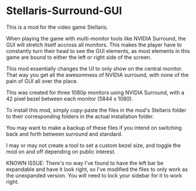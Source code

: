 # Stellaris-Surround-GUI

This is a mod for the video game Stellaris.

When playing the game with multi-monitor tools like NVIDIA Surround, the GUI will stretch itself accross all monitors.
This makes the player have to constantly turn their head to see the GUI elements, as most elements in this game are bound to 
either the left or right side of the screen.

This mod essentially changes the UI to only show on the central monitor. That way you get all the awesomness of NVIDIA surround, with none
of the pain of GUI all over the place. 

This was created for three 1080p monitors using NVIDIA Surround, with a 42 pixel bezel between each monitor (5844 x 1080). 

To install this mod, simply copy-paste the files in the mod's Stellaris folder to their corresponding folders in the actual installation folder.

You may want to make a backup of these files if you intend on switching back and forth between surround and standard.

I may or may not create a tool to set a custom bezel size, and toggle the mod on and off depending on public interest.

KNOWN ISSUE: There's no way I've found to have the left bar be expandable and have it look right, so I've modified the files to only work as the unexpanded version. You will need to lock your sidebar for it to work right.

